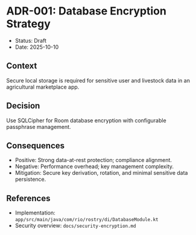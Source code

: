 # ADR-001: Database Encryption Strategy

- Status: Draft
- Date: 2025-10-10

## Context
Secure local storage is required for sensitive user and livestock data in an agricultural marketplace app.

## Decision
Use SQLCipher for Room database encryption with configurable passphrase management.

## Consequences
- Positive: Strong data-at-rest protection; compliance alignment.
- Negative: Performance overhead; key management complexity.
- Mitigation: Secure key derivation, rotation, and minimal sensitive data persistence.

## References
- Implementation: `app/src/main/java/com/rio/rostry/di/DatabaseModule.kt`
- Security overview: `docs/security-encryption.md`
